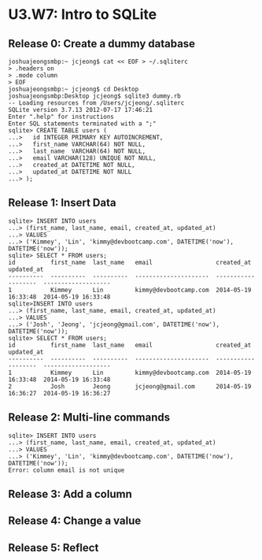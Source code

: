 # U3.W7: Intro to SQLite

## Release 0: Create a dummy database

    joshuajeongsmbp:~ jcjeong$ cat << EOF > ~/.sqliterc
    > .headers on
    > .mode column
    > EOF
    joshuajeongsmbp:~ jcjeong$ cd Desktop
    joshuajeongsmbp:Desktop jcjeong$ sqlite3 dummy.rb
    -- Loading resources from /Users/jcjeong/.sqliterc
    SQLite version 3.7.13 2012-07-17 17:46:21
    Enter ".help" for instructions
    Enter SQL statements terminated with a ";"
    sqlite> CREATE TABLE users (
    ...>   id INTEGER PRIMARY KEY AUTOINCREMENT,
    ...>   first_name VARCHAR(64) NOT NULL,
    ...>   last_name  VARCHAR(64) NOT NULL,
    ...>   email VARCHAR(128) UNIQUE NOT NULL,
    ...>   created_at DATETIME NOT NULL,
    ...>   updated_at DATETIME NOT NULL
    ...> );


## Release 1: Insert Data 

    sqlite> INSERT INTO users
    ...> (first_name, last_name, email, created_at, updated_at)
    ...> VALUES
    ...> ('Kimmey', 'Lin', 'kimmy@devbootcamp.com', DATETIME('now'), DATETIME('now'));
    sqlite> SELECT * FROM users;
    id          first_name  last_name   email                  created_at           updated_at         
    ----------  ----------  ----------  ---------------------  -------------------  -------------------
    1           Kimmey      Lin         kimmy@devbootcamp.com  2014-05-19 16:33:48  2014-05-19 16:33:48
    sqlite>INSERT INTO users
    ...> (first_name, last_name, email, created_at, updated_at)
    ...> VALUES
    ...> ('Josh', 'Jeong', 'jcjeong@gmail.com', DATETIME('now'), DATETIME('now'));
    sqlite> SELECT * FROM users;
    id          first_name  last_name   email                  created_at           updated_at         
    ----------  ----------  ----------  ---------------------  -------------------  -------------------
    1           Kimmey      Lin         kimmy@devbootcamp.com  2014-05-19 16:33:48  2014-05-19 16:33:48
    2           Josh        Jeong       jcjeong@gmail.com      2014-05-19 16:36:27  2014-05-19 16:36:27


## Release 2: Multi-line commands

    sqlite> INSERT INTO users
    ...> (first_name, last_name, email, created_at, updated_at)
    ...> VALUES
    ...> ('Kimmey', 'Lin', 'kimmy@devbootcamp.com', DATETIME('now'), DATETIME('now'));
    Error: column email is not unique

## Release 3: Add a column
<!-- paste your terminal output here -->

## Release 4: Change a value
<!-- paste your terminal output here -->

## Release 5: Reflect
<!-- Add your reflection here -->
